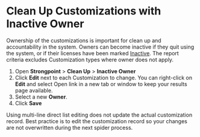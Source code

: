 # Clean Up Customizations with Inactive Owner

Ownership of the customizations is important for clean up and accountability in the system. Owners
can become inactive if they quit using the system, or if their licenses have been marked
[Inactive](/docs/platgovnetsuite/installing_strongpoint/managing_users.md). The report criteria excludes Customization
types where owner does not apply.

1. Open **Strongpoint** > **Clean Up** > **Inactive Owner**
2. Click **Edit** next to each Customization to change. You can right-click on **Edit** and select
   Open link in a new tab or window to keep your results page available.
3. Select a new **Owner**.
4. Click **Save**

Using multi-line direct list editing does not update the actual customization record. Best practice
is to edit the customization record so your changes are not overwritten during the next spider
process.
